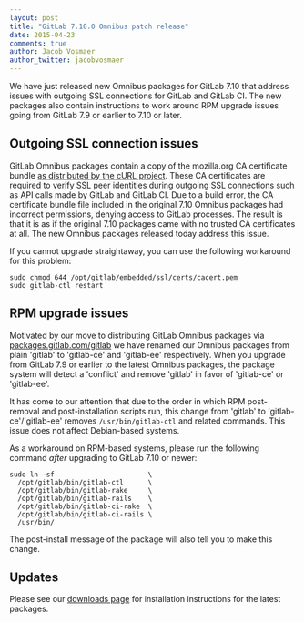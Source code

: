 ```yaml
---
layout: post
title: "GitLab 7.10.0 Omnibus patch release"
date: 2015-04-23
comments: true
author: Jacob Vosmaer
author_twitter: jacobvosmaer
---
```


We have just released new Omnibus packages for GitLab 7.10 that address issues
with outgoing SSL connections for GitLab and GitLab CI. The new packages also
contain instructions to work around RPM upgrade issues going from GitLab 7.9 or
earlier to 7.10 or later.

<!-- more -->

## Outgoing SSL connection issues

GitLab Omnibus packages contain a copy of the mozilla.org CA certificate bundle
[as distributed by the cURL project](http://curl.haxx.se/docs/caextract.html).
These CA certificates are required to verify SSL peer identities during
outgoing SSL connections such as API calls made by GitLab and GitLab CI. Due to
a build error, the CA certificate bundle file included in the original 7.10
Omnibus packages had incorrect permissions, denying access to GitLab processes.
The result is that it is as if the original 7.10 packages came with no trusted
CA certificates at all. The new Omnibus packages released today address this
issue.

If you cannot upgrade straightaway, you can use the following workaround for
this problem:

```
sudo chmod 644 /opt/gitlab/embedded/ssl/certs/cacert.pem
sudo gitlab-ctl restart
```

## RPM upgrade issues

Motivated by our move to distributing GitLab Omnibus packages via
[packages.gitlab.com/gitlab](https://packages.gitlab.com/gitlab) we have
renamed our Omnibus packages from plain 'gitlab' to 'gitlab-ce' and 'gitlab-ee'
respectively. When you upgrade from GitLab 7.9 or earlier to the latest Omnibus
packages, the package system will detect a 'conflict' and remove 'gitlab' in
favor of 'gitlab-ce' or 'gitlab-ee'.

It has come to our attention that due to the order in which RPM post-removal
and post-installation scripts run, this change from 'gitlab' to
'gitlab-ce'/'gitlab-ee' removes `/usr/bin/gitlab-ctl` and related commands.
This issue does not affect Debian-based systems.

As a workaround on RPM-based systems, please run the following command _after_
upgrading to GitLab 7.10 or newer:

```
sudo ln -sf                       \
  /opt/gitlab/bin/gitlab-ctl      \
  /opt/gitlab/bin/gitlab-rake     \
  /opt/gitlab/bin/gitlab-rails    \
  /opt/gitlab/bin/gitlab-ci-rake  \
  /opt/gitlab/bin/gitlab-ci-rails \
  /usr/bin/
```

The post-install message of the package will also tell you to make this change.

## Updates

Please see our [downloads page](/downloads) for installation instructions for
the latest packages.
